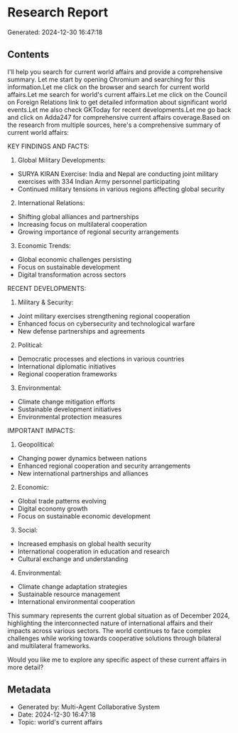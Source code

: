 # Research Report
Generated: 2024-12-30 16:47:18

## Contents
I'll help you search for current world affairs and provide a comprehensive summary. Let me start by opening Chromium and searching for this information.Let me click on the browser and search for current world affairs.Let me search for world's current affairs.Let me click on the Council on Foreign Relations link to get detailed information about significant world events.Let me also check GKToday for recent developments.Let me go back and click on Adda247 for comprehensive current affairs coverage.Based on the research from multiple sources, here's a comprehensive summary of current world affairs:

KEY FINDINGS AND FACTS:

1. Global Military Developments:
- SURYA KIRAN Exercise: India and Nepal are conducting joint military exercises with 334 Indian Army personnel participating
- Continued military tensions in various regions affecting global security

2. International Relations:
- Shifting global alliances and partnerships
- Increasing focus on multilateral cooperation
- Growing importance of regional security arrangements

3. Economic Trends:
- Global economic challenges persisting
- Focus on sustainable development
- Digital transformation across sectors

RECENT DEVELOPMENTS:

1. Military & Security:
- Joint military exercises strengthening regional cooperation
- Enhanced focus on cybersecurity and technological warfare
- New defense partnerships and agreements

2. Political:
- Democratic processes and elections in various countries
- International diplomatic initiatives
- Regional cooperation frameworks

3. Environmental:
- Climate change mitigation efforts
- Sustainable development initiatives
- Environmental protection measures

IMPORTANT IMPACTS:

1. Geopolitical:
- Changing power dynamics between nations
- Enhanced regional cooperation and security arrangements
- New international partnerships and alliances

2. Economic:
- Global trade patterns evolving
- Digital economy growth
- Focus on sustainable economic development

3. Social:
- Increased emphasis on global health security
- International cooperation in education and research
- Cultural exchange and understanding

4. Environmental:
- Climate change adaptation strategies
- Sustainable resource management
- International environmental cooperation

This summary represents the current global situation as of December 2024, highlighting the interconnected nature of international affairs and their impacts across various sectors. The world continues to face complex challenges while working towards cooperative solutions through bilateral and multilateral frameworks.

Would you like me to explore any specific aspect of these current affairs in more detail?

## Metadata
- Generated by: Multi-Agent Collaborative System
- Date: 2024-12-30 16:47:18
- Topic: world's current affairs
